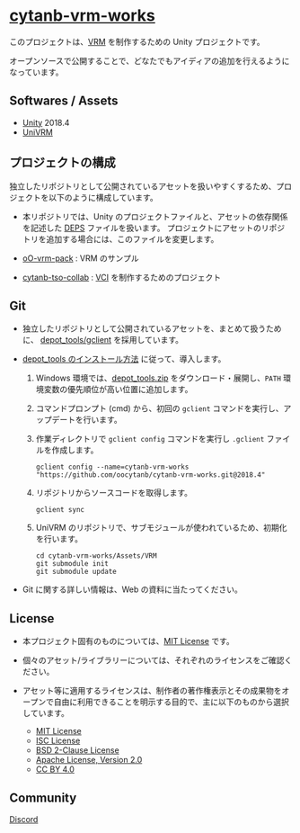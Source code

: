 # [cytanb-vrm-works](https://github.com/oocytanb/cytanb-vrm-works)

このプロジェクトは、[VRM](https://vrm.dev/) を制作するための Unity プロジェクトです。

オープンソースで公開することで、どなたでもアイディアの追加を行えるようになっています。

## Softwares / Assets

- [Unity](https://unity3d.com/) 2018.4
- [UniVRM](https://github.com/vrm-c/UniVRM)

## プロジェクトの構成

独立したリポジトリとして公開されているアセットを扱いやすくするため、プロジェクトを以下のように構成しています。

- 本リポジトリでは、Unity のプロジェクトファイルと、アセットの依存関係を記述した [DEPS](./DEPS) ファイルを扱います。
    プロジェクトにアセットのリポジトリを追加する場合には、このファイルを変更します。

- [oO-vrm-pack](https://github.com/oocytanb/oO-vrm-pack) : VRM のサンプル

- [cytanb-tso-collab](https://github.com/oocytanb/cytanb-tso-collab) : [VCI](https://github.com/virtual-cast/VCI) を制作するためのプロジェクト

## Git

- 独立したリポジトリとして公開されているアセットを、まとめて扱うために、
 [depot_tools/gclient](https://dev.chromium.org/developers/how-tos/depottools) を採用しています。

- [depot_tools のインストール方法](https://commondatastorage.googleapis.com/chrome-infra-docs/flat/depot_tools/docs/html/depot_tools_tutorial.html) に従って、導入します。
    1. Windows 環境では、[depot_tools.zip](https://storage.googleapis.com/chrome-infra/depot_tools.zip) をダウンロード・展開し、`PATH` 環境変数の優先順位が高い位置に追加します。

    1. コマンドプロンプト (cmd) から、初回の `gclient` コマンドを実行し、アップデートを行います。

    1. 作業ディレクトリで `gclient config` コマンドを実行し `.gclient` ファイルを作成します。
        ```
        gclient config --name=cytanb-vrm-works "https://github.com/oocytanb/cytanb-vrm-works.git@2018.4"
        ```
    
    1. リポジトリからソースコードを取得します。
        ```
        gclient sync
        ```

    1. UniVRM のリポジトリで、サブモジュールが使われているため、初期化を行います。
        ```
        cd cytanb-vrm-works/Assets/VRM
        git submodule init
        git submodule update
        ```

- Git に関する詳しい情報は、Web の資料に当たってください。

## License

- 本プロジェクト固有のものについては、[MIT License](./LICENSE) です。

- 個々のアセット/ライブラリーについては、それぞれのライセンスをご確認ください。

- アセット等に適用するライセンスは、制作者の著作権表示とその成果物をオープンで自由に利用できることを明示する目的で、主に以下のものから選択しています。
    - [MIT License](https://opensource.org/licenses/MIT)
    - [ISC License](https://opensource.org/licenses/ISC)
    - [BSD 2-Clause License](https://opensource.org/licenses/BSD-2-Clause)
    - [Apache License, Version 2.0](https://opensource.org/licenses/Apache-2.0)
    - [CC BY 4.0](https://creativecommons.org/licenses/by/4.0/)

## Community

[Discord](https://discord.gg/FwFjw5n)

